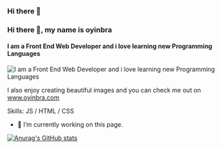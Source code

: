 ### Hi there 👋

### Hi there 👋, my name is oyinbra
#### I am a Front End Web Developer and i love learning new Programming Languages
![I am a Front End Web Developer and i love learning new Programming Languages](https://arturssmirnovs.github.io/github-profile-readme-generator/images/banner.png)

I also enjoy creating beautiful images and you can check me out on www.oyinbra.com

Skills: JS / HTML / CSS

- 🔭 I’m currently working on this page. 

[![Anurag's GitHub stats](https://github-readme-stats.vercel.app/api?username=oyinbra)](https://github.com/anuraghazra/github-readme-stats)

<!--
**Oyinbra/oyinbra** is a ✨ _special_ ✨ repository because its `README.md` (this file) appears on your GitHub profile.

Here are some ideas to get you started:

- 🔭 I’m currently working on ...
- 🌱 I’m currently learning ...
- 👯 I’m looking to collaborate on ...
- 🤔 I’m looking for help with ...
- 💬 Ask me about ...
- 📫 How to reach me: ...
- 😄 Pronouns: ...
- ⚡ Fun fact: ...
-->
